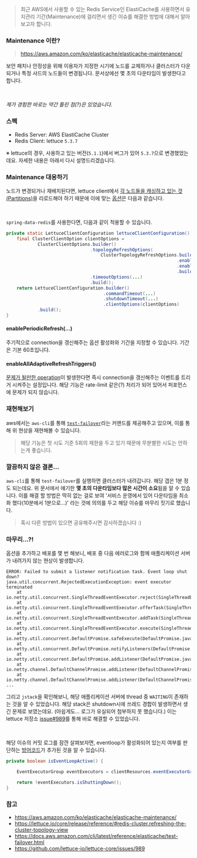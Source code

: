 > 최근 AWS에서 사용할 수 있는 Redis Service인 ElastiCache를 사용하면서 유지관리 기간(Maintenance)에 걸리면서 생긴 이슈를 해결한 방법에 대해서 알아보고자 합니다.


### Maintenance 이란?

> https://aws.amazon.com/ko/elasticache/elasticache-maintenance/

보안 패치나 안정성을 위해 이용자가 지정한 시기에 노드를 교체하거나 클러스터가 다운되거나 특정 샤드의 노드들이 변경됩니다. 문서상에선 몇 초의 다운타임이 발생한다고 합니다.

<br>

_제가 경험한 바로는 약간 틀린 점(?)은 있었습니다._


### 스펙

- Redis Server: AWS ElastiCache Cluster
- Redis Client: lettuce `5.3.7`

※ lettuce의 경우, 사용하고 있는 버전(`5.1.1`)에서 버그가 있어 `5.3.7`으로 변경했었는데요. 자세한 내용은 아래서 다시 설명드리겠습니다.

### Maintenance 대응하기

노드가 변경되거나 재배치된다면, lettuce client에서 [각 노드들을 캐싱하고 있는 것(Partitions)](https://lettuce.io/core/release/api/io/lettuce/core/cluster/models/partitions/Partitions.html)을 리로드해야 하기 때문에 이에 맞는 [옵션](https://lettuce.io/core/release/reference/#redis-cluster.refreshing-the-cluster-topology-view)은 다음과 같습니다.

<br>

`spring-data-redis`를 사용한다면, 다음과 같이 적용할 수 있습니다.

```java
private static LettuceClientConfiguration lettuceClientConfiguration() {
    final ClusterClientOption clientOptions = 
            ClusterClientOptions.builder()
                                .topologyRefreshOptions(
                                    ClusterTopologyRefreshOptions.builder()
                                                                 .enablePeriodicRefresh(...) //
                                                                 .enableAllAdaptiveRefreshTriggers() //
                                                                 .build())
                                .timeoutOptions(...)
                                .build();
    return LettuceClientConfiguration.builder()
                                     .commandTimeout(...)
                                     .shutdownTimeout(...)
                                     .clientOptions(clientOptions)
            .build();
}
```


#### enablePeriodicRefresh(...)

주기적으로 connection을 갱신해주는 옵션 활성화와 기간을 지정할 수 있습니다. 기간은 기본 60초입니다.

#### enableAllAdaptiveRefreshTriggers()

[문제가 될만한 operation](https://lettuce.io/core/release/api/io/lettuce/core/cluster/ClusterTopologyRefreshOptions.RefreshTrigger.html)이 발생한다면 즉시 connection을 갱신해주는 이벤트를 트리거 시켜주는 설정입니다. 해당 기능은 rate-limit 같은(?) 처리가 되어 있어서 퍼포먼스에 문제가 되지 않습니다.


### 재현해보기

aws에서는 `aws-cli`를 통해 [`test-failover`](https://docs.aws.amazon.com/cli/latest/reference/elasticache/test-failover.html)라는 커맨드를 제공해주고 있으며, 이를 통해 위 현상을 재현해볼 수 있습니다.

> 해당 기능은 첫 시도 기준 5회의 제한을 두고 있기 때문에 무분별한 시도는 안하는게 좋습니다.

### 깔끔하지 않은 결론...

`aws-cli`를 통해 `test-failover`를 실행하면 클러스터가 내려갑니다. 해당 갭은 1분 정도 되는데요. 위 문서에서 얘기한 **몇 초의 다운타임보다 많은 시간이 소요**됨을 알 수 있습니다. 이를 해결 할 방법은 딱히 없는 걸로 보여 '서비스 운영에서 있어 다운타임을 최소화 했다(10분에서 1분으로...)' 라는 것에 의의를 두고 해당 이슈를 마무리 짓기로 했습니다.

> 혹시 다른 방법이 있으면 공유해주시면 감사하겠습니다 :)

### 마무리...?!

옵션을 추가하고 배포를 몇 번 해보니, 배포 중 다음 에러로그와 함께 애플리케이션 서버가 내려가지 않는 현상이 발생합니다.

```text
ERROR: Failed to submit a listener notification task. Event loop shut down?
java.util.concurrent.RejectedExecutionException: event executor terminated
	at io.netty.util.concurrent.SingleThreadEventExecutor.reject(SingleThreadEventExecutor.java:845)
	at io.netty.util.concurrent.SingleThreadEventExecutor.offerTask(SingleThreadEventExecutor.java:328)
	at io.netty.util.concurrent.SingleThreadEventExecutor.addTask(SingleThreadEventExecutor.java:321)
	at io.netty.util.concurrent.SingleThreadEventExecutor.execute(SingleThreadEventExecutor.java:756)
	at io.netty.util.concurrent.DefaultPromise.safeExecute(DefaultPromise.java:768)
	at io.netty.util.concurrent.DefaultPromise.notifyListeners(DefaultPromise.java:432)
	at io.netty.util.concurrent.DefaultPromise.addListener(DefaultPromise.java:162)
	at io.netty.channel.DefaultChannelPromise.addListener(DefaultChannelPromise.java:95)
	at io.netty.channel.DefaultChannelPromise.addListener(DefaultChannelPromise.java:30)
...
```

그리고 `jstack`을 확인해보니, 해당 애플리케이션 서버에 thread 중 `WAITING`이 존재하는 것을 알 수 있었습니다.
해당 stack은 shutdown시에 쓰레드 경합이 발생하면서 생긴 문제로 보였는데요. (아쉽게도... 로그가 유실되어 첨부하지 못 했습니다.) 이는 lettuce 저장소 [issue#989](https://github.com/lettuce-io/lettuce-core/issues/989)를 통해 바로 해결할 수 있었습니다. 

<br>

해당 이슈의 커밋 로그를 잠깐 살펴보자면, eventloop가 활성화되어 있는지 여부를 판단하는 [방어코드](https://github.com/lettuce-io/lettuce-core/commit/75506b8489094b7ad584a3da7e5e7c9eaec5bd39#diff-786974f002247796101b7c31ad0a26c363adc3c02df789d8981c4e2455c52ebaR262)가 추가된 것을 알 수 있습니다.

```java
private boolean isEventLoopActive() {

    EventExecutorGroup eventExecutors = clientResources.eventExecutorGroup();

    return !eventExecutors.isShuttingDown();
}
```

### 참고

- https://aws.amazon.com/ko/elasticache/elasticache-maintenance/
- https://lettuce.io/core/release/reference/#redis-cluster.refreshing-the-cluster-topology-view
- https://docs.aws.amazon.com/cli/latest/reference/elasticache/test-failover.html
- https://github.com/lettuce-io/lettuce-core/issues/989
